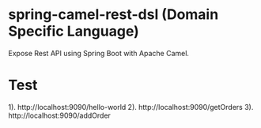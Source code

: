 # spring-camel-rest-dsl (Domain Specific Language)
Expose Rest API using Spring Boot with Apache Camel.

# Test
1). http://localhost:9090/hello-world
2). http://localhost:9090/getOrders
3). http://localhost:9090/addOrder
